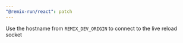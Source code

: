 ```yaml
---
"@remix-run/react": patch
---
```


Use the hostname from `REMIX_DEV_ORIGIN` to connect to the live reload socket
